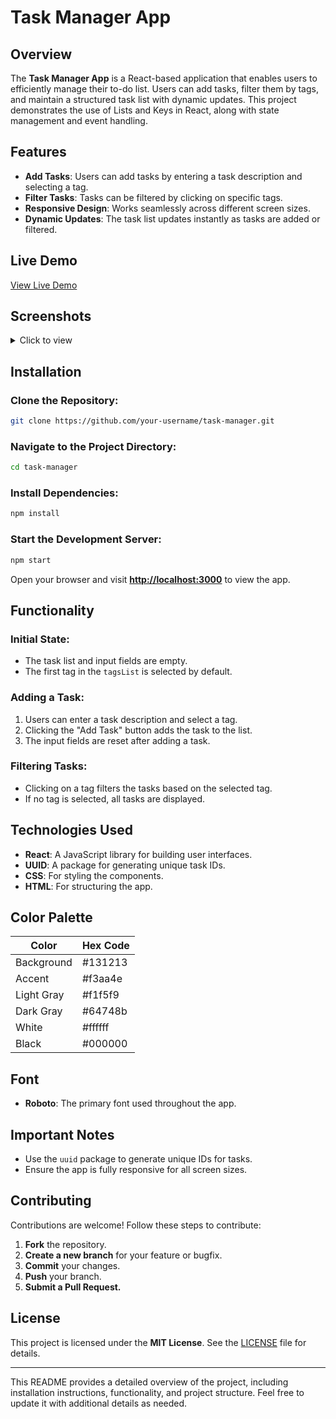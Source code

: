 # Task Manager App

## Overview
The **Task Manager App** is a React-based application that enables users to efficiently manage their to-do list. Users can add tasks, filter them by tags, and maintain a structured task list with dynamic updates. This project demonstrates the use of Lists and Keys in React, along with state management and event handling.

## Features
- **Add Tasks**: Users can add tasks by entering a task description and selecting a tag.
- **Filter Tasks**: Tasks can be filtered by clicking on specific tags.
- **Responsive Design**: Works seamlessly across different screen sizes.
- **Dynamic Updates**: The task list updates instantly as tasks are added or filtered.

## Live Demo
[View Live Demo](https://mtaskmanagers.ccbp.tech)

## Screenshots
<details>
<summary>Click to view</summary>

- [Medium (Size >= 768px), Large (Size >= 992px) and Extra Large (Size >= 1200px) - No Tasks View](https://assets.ccbp.in/frontend/content/react-js/my-tasks-output-no-tasks-view.png)
- [Medium (Size >= 768px), Large (Size >= 992px) and Extra Large (Size >= 1200px)](https://assets.ccbp.in/frontend/content/react-js/my-tasks-output.png)
- [Medium (Size >= 768px), Large (Size >= 992px) and Extra Large (Size >= 1200px) - Filter View](https://assets.ccbp.in/frontend/content/react-js/my-tasks-output-filter-view.png)

</details>

## Installation

### Clone the Repository:
```bash
git clone https://github.com/your-username/task-manager.git
```

### Navigate to the Project Directory:
```bash
cd task-manager
```

### Install Dependencies:
```bash
npm install
```

### Start the Development Server:
```bash
npm start
```

Open your browser and visit **[http://localhost:3000](http://localhost:3000)** to view the app.

## Functionality
### Initial State:
- The task list and input fields are empty.
- The first tag in the `tagsList` is selected by default.

### Adding a Task:
1. Users can enter a task description and select a tag.
2. Clicking the "Add Task" button adds the task to the list.
3. The input fields are reset after adding a task.

### Filtering Tasks:
- Clicking on a tag filters the tasks based on the selected tag.
- If no tag is selected, all tasks are displayed.

## Technologies Used
- **React**: A JavaScript library for building user interfaces.
- **UUID**: A package for generating unique task IDs.
- **CSS**: For styling the components.
- **HTML**: For structuring the app.

## Color Palette
| Color       | Hex Code  |
|------------|----------|
| Background | #131213  |
| Accent     | #f3aa4e  |
| Light Gray | #f1f5f9  |
| Dark Gray  | #64748b  |
| White      | #ffffff  |
| Black      | #000000  |

## Font
- **Roboto**: The primary font used throughout the app.

## Important Notes
- Use the `uuid` package to generate unique IDs for tasks.
- Ensure the app is fully responsive for all screen sizes.

## Contributing
Contributions are welcome! Follow these steps to contribute:
1. **Fork** the repository.
2. **Create a new branch** for your feature or bugfix.
3. **Commit** your changes.
4. **Push** your branch.
5. **Submit a Pull Request.**

## License
This project is licensed under the **MIT License**. See the [LICENSE](LICENSE) file for details.

---
This README provides a detailed overview of the project, including installation instructions, functionality, and project structure. Feel free to update it with additional details as needed.

